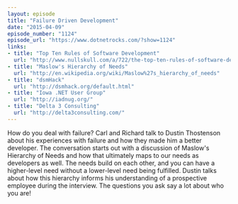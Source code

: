 ```yaml
---
layout: episode
title: "Failure Driven Development"
date: "2015-04-09"
episode_number: "1124"
episode_url: "https://www.dotnetrocks.com/?show=1124"
links:
- title: "Top Ten Rules of Software Development"
  url: "http://www.nullskull.com/a/722/the-top-ten-rules-of-software-development.aspx"
- title: "Maslow's Hierarchy of Needs"
  url: "http://en.wikipedia.org/wiki/Maslow%27s_hierarchy_of_needs"
- title: "dsmHack"
  url: "http://dsmhack.org/default.html"
- title: "Iowa .NET User Group"
  url: "http://iadnug.org/"
- title: "Delta 3 Consulting"
  url: "http://delta3consulting.com/"
---
```


How do you deal with failure? Carl and Richard talk to Dustin Thostenson about his experiences with failure and how they made him a better developer. The conversation starts out with a discussion of Maslow's Hierarchy of Needs and how that ultimately maps to our needs as developers as well. The needs build on each other, and you can have a higher-level need without a lower-level need being fulfilled. Dustin talks about how this hierarchy informs his understanding of a prospective employee during the interview. The questions you ask say a lot about who you are!
